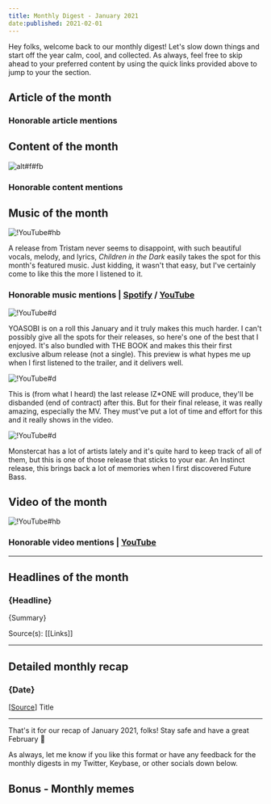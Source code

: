 ```yaml
---
title: Monthly Digest - January 2021
date:published: 2021-02-01
---
```


Hey folks, welcome back to our monthly digest! Let's slow down things and start off the year calm, cool, and collected. As always, feel free to skip ahead to your preferred content by using the quick links provided above to jump to your the section.

## Article of the month

### Honorable article mentions

## Content of the month

![alt#f#fb]({link} "caption")

### Honorable content mentions

## Music of the month

![!YouTube#hb](TsWiuqzhtis "[[Spotify](spotify:track:61wLzCC9mT2goJ88deGPx0)] Tristam - Children in the Dark")

A release from Tristam never seems to disappoint, with such beautiful vocals, melody, and lyrics, *Children in the Dark* easily takes the spot for this month's featured music. Just kidding, it wasn't that easy, but I've certainly come to like this the more I listened to it.

### Honorable music mentions | [Spotify](spotify:playlist:593qWEwY7H7sRdNL8d3dV2) / [YouTube](https://www.youtube.com/playlist?list=PLtthNj7yut55t_60yCQ7L0tQZlV2tCukX)

![!YouTube#d](vcGbefQBvJ4 "[[Spotify](spotify:track:465JzFiajJO59sUrDFsxdC)] YOASOBI「アンコール」(Encore)")

YOASOBI is on a roll this January and it truly makes this much harder. I can't possibly give all the spots for their releases, so here's one of the best that I enjoyed. It's also bundled with THE BOOK and makes this their first exclusive album release (not a single). This preview is what hypes me up when I first listened to the trailer, and it delivers well.

![!YouTube#d](G8GaQdW2wHc "[[Spotify](spotify:track:0CnpSTdL9l5vQM4YnzXtyo)] IZ*ONE (아이즈원) 'Panorama' MV")

This is (from what I heard) the last release IZ*ONE will produce, they'll be disbanded (end of contract) after this. But for their final release, it was really amazing, especially the MV. They must've put a lot of time and effort for this and it really shows in the video.

![!YouTube#d](YpzpvemfhtA "[[Spotify](spotify:track:4BrYTZfpZzeNAGbJ7kh2Z0)] inverness - State of Wonder (feat. Anthony Russo & KANG DANIEL)")

Monstercat has a lot of artists lately and it's quite hard to keep track of all of them, but this is one of those release that sticks to your ear. An Instinct release, this brings back a lot of memories when I first discovered Future Bass.

## Video of the month

![!YouTube#hb]({youtube_id} "title")

### Honorable video mentions | [YouTube](https://www.youtube.com/playlist?list=PLtthNj7yut57WLW3GoLqbR_vTzTk72Hcb)

***

## Headlines of the month

### {Headline}

{Summary}

Source(s): [[Links]]

***

## Detailed monthly recap

### {Date}

[[Source](link)] Title

***

That's it for our recap of January 2021, folks! Stay safe and have a great February 👋

As always, let me know if you like this format or have any feedback for the monthly digests in my Twitter, Keybase, or other socials down below.

## Bonus - Monthly memes
